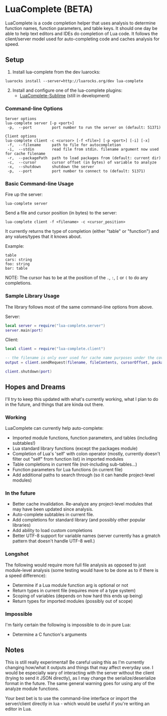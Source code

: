 # LuaComplete (BETA)
LuaComplete is a code completion helper that uses analysis to determine function names, function parameters, and table keys. It should one day be able to help text editors and IDEs do completion of Lua code. It follows the client/server model used for auto-completing code and caches analysis for speed.


## Setup
1. Install lua-complete from the dev luarocks:
```
luarocks install --server=http://luarocks.org/dev lua-complete
```

2. Install and configure one of the lua-complete plugins:
    * [LuaComplete-Sublime](https://github.com/FourierTransformer/LuaComplete-Sublime) (still in development)

### Command-line Options
```
Server options
lua-complete server [-p <port>]
 -p,  --port         port number to run the server on (default: 51371)

Client options
lua-complete client -c <cursor> [-f <file>] [-p <port>] [-i] [-x]
 -f,  --filename     path to file for autocompletion
 -i,  --stdin        read file from stdin. filename argument now used for cache filename
 -r,  --packagePath  path to load packages from (default: current dir)
 -c,  --cursor       cursor offset (in bytes) of variable to analyze
 -x,  --shutdown     shutdown the server
 -p,  --port         port number to connect to (default: 51371)
```

### Basic Command-line Usage
Fire up the server:
```
lua-complete server
```

Send a file and cursor position (in bytes) to the server:
```
lua-complete client -f <filename> -c <cursor_position>
```

It currently returns the type of completion (either "table" or "function") and any values/types that it knows about.

Example:
```
table
cars: string
foo: string
bar: table
```

NOTE: The cursor has to be at the position of the `.`, `:`, `[` or `(` to do any completions.

### Sample Library Usage
The library follows most of the same command-line options from above.

Server:
```lua
local server = require("lua-complete.server")
server.main(port)
```

Client:
```lua
local client = require("lua-complete.client")

-- the filename is only ever used for cache name purposes under the covers
output = client.sendRequest(filename, fileContents, cursorOffset, packagePath, port)

client.shutdown(port)
```

## Hopes and Dreams
I'll try to keep this updated with what's currently working, what I plan to do in the future, and things that are kinda out there.
### Working
LuaComplete can currently help auto-complete:
 * Imported module functions, function parameters, and tables (including subtables!)
 * Lua standard library functions (except the packages module)
 * Completion of Lua's 'self' with colon operator (mostly, currently doesn't filter out "self" from function list) in imported modules
 * Table completions in current file (not-including sub-tables...)
 * Function parameters for Lua functions (in current file)
 * Add additional paths to search through (so it can handle project-level modules)

### In the future
 * Better cache invalidation. Re-analyze any project-level modules that may have been updated since analysis.
 * Auto-complete subtables in current file.
 * Add completions for standard library (and possibly other popular libraries)
 * Add ability to load custom completions
 * Better UTF-8 support for variable names (server currently has a gmatch pattern that doesn't handle UTF-8 well.)

### Longshot
The following would require more full file analysis as opposed to just module-level analysis (some testing would have to be done as to if there is a speed difference):
 * Determine if a Lua module function arg is optional or not
 * Return types in current file (requires more of a type system)
 * Scoping of variables (depends on how hard this ends up being)
 * Return types for imported modules (possibly out of scope)

### Impossible
I'm fairly certain the following is impossible to do in pure Lua:
 * Determine a C function's arguments


## Notes
This is still really experimental! Be careful using this as I'm currently changing how/what it outputs and things that may affect everyday use. I would be especially wary of interacting with the server without the client (trying to send it JSON directly), as I may change the serialize/deserialize format in the future. The same general warning goes for using any of the analyze module functions.

Your best bet is to use the command-line interface or import the server/client directly in lua - which would be useful if you're writing an editor in Lua.
